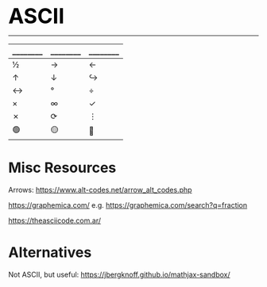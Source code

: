 **<span style="font-size:3em;color:black">ASCII</span>**
***

| ________ | ________ | ________ |
| -------- | ------- | ------- |
| ½ | → | ← |
| ↑ | ↓ | ↪ |
| ↔ | ° | ÷ |
| × | ∞ | ✓ |
| ✗ | ⟳ | ⋮ |
| 🟢 | 🟡 | 🔴 |


# Misc Resources

   Arrows: https://www.alt-codes.net/arrow_alt_codes.php

   https://graphemica.com/   e.g. https://graphemica.com/search?q=fraction
   
   https://theasciicode.com.ar/


# Alternatives

Not ASCII, but useful: https://jbergknoff.github.io/mathjax-sandbox/

